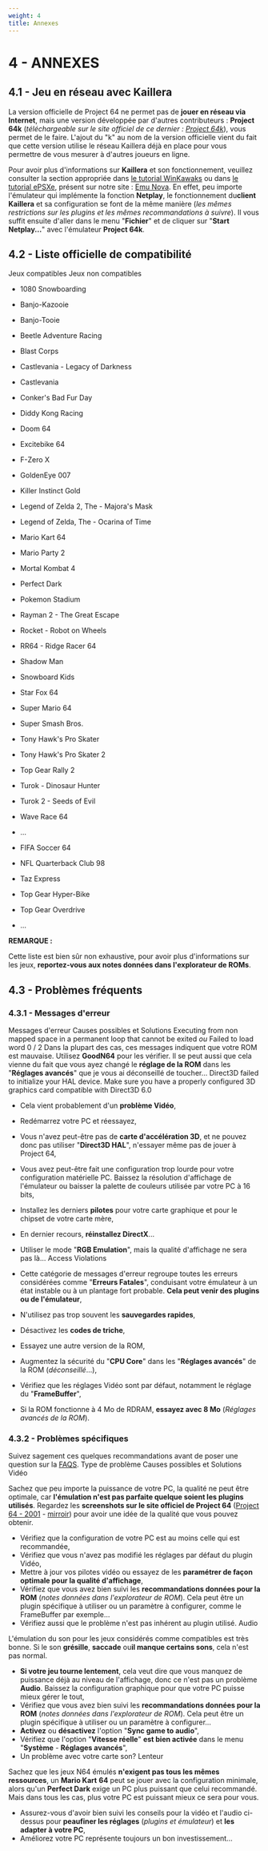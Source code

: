 ```yaml
---
weight: 4
title: Annexes
---
```


# 4 - ANNEXES

## 4.1 - Jeu en réseau avec Kaillera

La version officielle de Project 64 ne permet pas de **jouer en réseau via Internet**, mais une version développée par d'autres contributeurs : **Project 64k** (_téléchargeable sur le site officiel de ce dernier : [Project 64k](http://www.project64k.tk)_), vous permet de le faire. L'ajout du "k" au nom de la version officielle vient du fait que cette version utilise le réseau Kaillera déjà en place pour vous permettre de vous mesurer à d'autres joueurs en ligne.

Pour avoir plus d'informations sur **Kaillera** et son fonctionnement, veuillez consulter la section appropriée dans [le tutorial WinKawaks](/guides/winkawaks.htm) ou dans [le tutorial ePSXe](/guides/epsxe.htm), présent sur notre site : [Emu Nova](/). En effet, peu importe l'émulateur qui implémente la fonction **Netplay**, le fonctionnement du**client Kaillera** et sa configuration se font de la même manière (_les mêmes restrictions sur les plugins et les mêmes recommandations à suivre_). Il vous suffit ensuite d'aller dans le menu "**Fichier**" et de cliquer sur "**Start Netplay...**" avec l'émulateur **Project 64k**.

## 4.2 - Liste officielle de compatibilité
Jeux compatibles
Jeux non compatibles

* 1080 Snowboarding
* Banjo-Kazooie
* Banjo-Tooie
* Beetle Adventure Racing
* Blast Corps
* Castlevania - Legacy of Darkness
* Castlevania
* Conker's Bad Fur Day
* Diddy Kong Racing
* Doom 64
* Excitebike 64
* F-Zero X
* GoldenEye 007
* Killer Instinct Gold
* Legend of Zelda 2, The - Majora's Mask
* Legend of Zelda, The - Ocarina of Time
* Mario Kart 64
* Mario Party 2
* Mortal Kombat 4
* Perfect Dark
* Pokemon Stadium
* Rayman 2 - The Great Escape
* Rocket - Robot on Wheels
* RR64 - Ridge Racer 64
* Shadow Man
* Snowboard Kids
* Star Fox 64
* Super Mario 64
* Super Smash Bros.
* Tony Hawk's Pro Skater
* Tony Hawk's Pro Skater 2
* Top Gear Rally 2
* Turok - Dinosaur Hunter
* Turok 2 - Seeds of Evil
* Wave Race 64
* ...

* FIFA Soccer 64
* NFL Quarterback Club 98
* Taz Express
* Top Gear Hyper-Bike
* Top Gear Overdrive
* ...

**REMARQUE :**

Cette liste est bien sûr non exhaustive, pour avoir plus d'informations sur les jeux, **reportez-vous aux notes données dans l'explorateur de ROMs**.

## 4.3 - Problèmes fréquents

### 4.3.1 - Messages d'erreur
Messages d'erreur
Causes possibles et Solutions
Executing from non mapped space in a permanent loop that cannot be exited
_ou_
Failed to load word 0 / 2
Dans la plupart des cas, ces messages indiquent que votre ROM est mauvaise. Utilisez **GoodN64** pour les vérifier. Il se peut aussi que cela vienne du fait que vous ayez changé le **réglage de la ROM** dans les "**Réglages avancés**" que je vous ai déconseillé de toucher...
Direct3D failed to initialize your HAL device. Make sure you have a properly configured 3D graphics card compatible with Direct3D 6.0

* Cela vient probablement d'un **problème Vidéo**,
* Redémarrez votre PC et réessayez,
* Vous n'avez peut-être pas de **carte d'accélération 3D**, et ne pouvez donc pas utiliser "**Direct3D HAL**", n'essayer même pas de jouer à Project 64,
* Vous avez peut-être fait une configuration trop lourde pour votre configuration matérielle PC. Baissez la résolution d'affichage de l'émulateur ou baisser la palette de couleurs utilisée par votre PC à 16 bits,
* Installez les derniers **pilotes** pour votre carte graphique et pour le chipset de votre carte mère,
* En dernier recours, **réinstallez DirectX**...
* Utiliser le mode "**RGB Emulation**", mais la qualité d'affichage ne sera pas là... Access Violations

* Cette catégorie de messages d'erreur regroupe toutes les erreurs considérées comme "**Erreurs Fatales**", conduisant votre émulateur à un état instable ou à un plantage fort probable. **Cela peut venir des plugins ou de l'émulateur**,
* N'utilisez pas trop souvent les **sauvegardes rapides**,
* Désactivez les **codes de triche**,
* Essayez une autre version de la ROM,
* Augmentez la sécurité du "**CPU Core**" dans les "**Réglages avancés**" de la ROM (_déconseillé_...),
* Vérifiez que les réglages Vidéo sont par défaut, notamment le réglage du "**FrameBuffer**",
* Si la ROM fonctionne à 4 Mo de RDRAM, **essayez avec 8 Mo** (_Réglages avancés de la ROM_).

### 4.3.2 - Problèmes spécifiques

Suivez sagement ces quelques recommandations avant de poser une question sur la [FAQS](/faq/project64.htm). Type de problème
Causes possibles et Solutions
Vidéo

Sachez que peu importe la puissance de votre PC, la qualité ne peut être optimale, car **l'émulation n'est pas parfaite quelque soient les plugins utilisés**. Regardez les **screenshots sur le site officiel de Project 64** ([Project 64 - 2001](http://www.pj64.net) - [mirroir](http://pj64.emulation64.com)) pour avoir une idée de la qualité que vous pouvez obtenir.

* Vérifiez que la configuration de votre PC est au moins celle qui est recommandée,
* Vérifiez que vous n'avez pas modifié les réglages par défaut du plugin Vidéo,
* Mettre à jour vos pilotes vidéo ou essayez de les **paramétrer de façon optimale pour la qualité d'affichage**,
* Vérifiez que vous avez bien suivi les **recommandations données pour la ROM** (_notes données dans l'explorateur de ROM_). Cela peut être un plugin spécifique à utiliser ou un paramètre à configurer, comme le FrameBuffer par exemple...
* Vérifiez aussi que le problème n'est pas inhérent au plugin utilisé. Audio

L'émulation du son pour les jeux considérés comme compatibles est très bonne. Si le son **grésille**, **saccade** ou**il manque certains sons**, cela n'est pas normal.

* **Si votre jeu tourne lentement**, cela veut dire que vous manquez de puissance déjà au niveau de l'affichage, donc ce n'est pas un problème **Audio**. Baissez la configuration graphique pour que votre PC puisse mieux gérer le tout,
* Vérifiez que vous avez bien suivi les **recommandations données pour la ROM** (_notes données dans l'explorateur de ROM_). Cela peut être un plugin spécifique à utiliser ou un paramètre à configurer...
* **Activez** ou **désactivez** l'option "**Sync game to audio**",
* Vérifiez que l'option "**Vitesse réelle**" **est bien activée** dans le menu "**Système** - **Réglages avancés**",
* Un problème avec votre carte son? Lenteur

Sachez que les jeux N64 émulés **n'exigent pas tous les mêmes ressources**, un **Mario Kart** **64** peut se jouer avec la configuration minimale, alors qu'un **Perfect Dark** exige un PC plus puissant que celui recommandé. Mais dans tous les cas, plus votre PC est puissant mieux ce sera pour vous.

* Assurez-vous d'avoir bien suivi les conseils pour la vidéo et l'audio ci-dessus pour **peaufiner les réglages** (_plugins et émulateur_) et **les adapter à votre PC**,
* Améliorez votre PC représente toujours un bon investissement...
